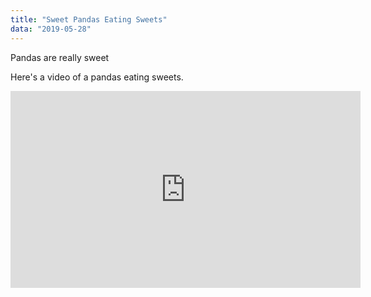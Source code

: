 ```yaml
---
title: "Sweet Pandas Eating Sweets"
data: "2019-05-28"
---
```


Pandas are really sweet

Here's a video of a pandas eating sweets.

<iframe width="560" height="315" src="https://www.youtube.com/embed/4n0xNbfJLR8" frameborder="0" allowfullscreen></iframe>